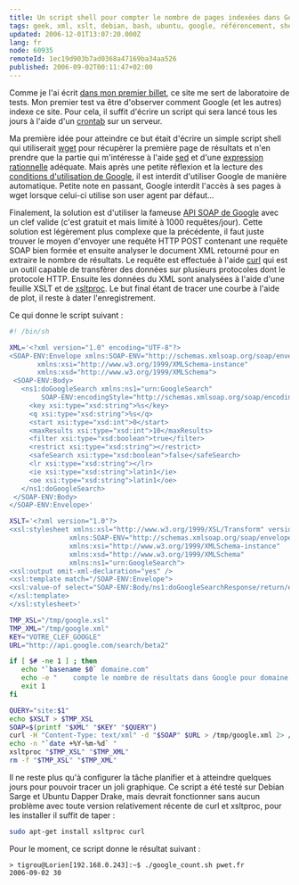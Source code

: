 ```yaml
---
title: Un script shell pour compter le nombre de pages indexées dans Google
tags: geek, xml, xslt, debian, bash, ubuntu, google, référencement, shell
updated: 2006-12-01T13:07:20.000Z
lang: fr
node: 60935
remoteId: 1ec19d903b7ad0368a47169ba34aa526
published: 2006-09-02T00:11:47+02:00
---
```

 
Comme je l'ai écrit [dans mon premier billet](/post/ouverture), ce site me sert de laboratoire de tests. Mon premier test va être d'observer comment Google (et les autres) indexe ce site. Pour cela, il suffit d'écrire un script qui sera lancé tous les jours à l'aide d'un [crontab](http://pwet.fr/man/linux/formats/crontab) sur un serveur.

 
Ma première idée pour atteindre ce but était d'écrire un simple script shell qui utiliserait [wget](http://pwet.fr/man/linux/commandes/wget) pour récupèrer la première page de résultats et n'en prendre que la partie qui m'intéresse à l'aide [sed](http://pwet.fr/man/linux/commandes/sed__1) et d'une [expression rationnelle](http://pwet.fr/man/linux/conventions/regex) adéquate. Mais après une petite réflexion et la lecture des [conditions d'utilisation de Google](http://www.google.fr/accounts/TOS), il est interdit d'utiliser Google de manière automatique. Petite note en passant, Google interdit l'accès à ses pages à wget lorsque celui-ci utilise son user agent par défaut...

 
Finalement, la solution est d'utiliser la fameuse [API SOAP de Google](http://www.google.com/apis/) avec un clef valide (c'est gratuit et mais limité à 1000 requêtes/jour). Cette solution est légèrement plus complexe que la précédente, il faut juste trouver le moyen d'envoyer une requête HTTP POST contenant une requête SOAP bien formée et ensuite analyser le document XML retourné pour en extraire le nombre de résultats. Le requête est effectuée à l'aide [curl](http://pwet.fr/man/linux/commandes/curl) qui est un outil capable de transfèrer des données sur plusieurs protocoles dont le protocole HTTP. Ensuite les données du XML sont analysées à l'aide d'une feuille XSLT et de [xsltproc](http://pwet.fr/man/linux/commandes/xsltproc). Le but final étant de tracer une courbe à l'aide de plot, il reste à dater l'enregistrement.

 
Ce qui donne le script suivant :

 ``` bash
#! /bin/sh

XML='<?xml version="1.0" encoding="UTF-8"?>
<SOAP-ENV:Envelope xmlns:SOAP-ENV="http://schemas.xmlsoap.org/soap/envelope/"
        xmlns:xsi="http://www.w3.org/1999/XMLSchema-instance"
        xmlns:xsd="http://www.w3.org/1999/XMLSchema">
  <SOAP-ENV:Body>
    <ns1:doGoogleSearch xmlns:ns1="urn:GoogleSearch" 
         SOAP-ENV:encodingStyle="http://schemas.xmlsoap.org/soap/encoding/">
      <key xsi:type="xsd:string">%s</key>
      <q xsi:type="xsd:string">%s</q>
      <start xsi:type="xsd:int">0</start>
      <maxResults xsi:type="xsd:int">10</maxResults>
      <filter xsi:type="xsd:boolean">true</filter>
      <restrict xsi:type="xsd:string"></restrict>
      <safeSearch xsi:type="xsd:boolean">false</safeSearch>
      <lr xsi:type="xsd:string"></lr>
      <ie xsi:type="xsd:string">latin1</ie>
      <oe xsi:type="xsd:string">latin1</oe>
    </ns1:doGoogleSearch>
  </SOAP-ENV:Body>
</SOAP-ENV:Envelope>'

XSLT='<?xml version="1.0"?>
<xsl:stylesheet xmlns:xsl="http://www.w3.org/1999/XSL/Transform" version="1.0"
                xmlns:SOAP-ENV="http://schemas.xmlsoap.org/soap/envelope/"
                xmlns:xsi="http://www.w3.org/1999/XMLSchema-instance"
                xmlns:xsd="http://www.w3.org/1999/XMLSchema"
                xmlns:ns1="urn:GoogleSearch">
<xsl:output omit-xml-declaration="yes" /> 
<xsl:template match="/SOAP-ENV:Envelope">
<xsl:value-of select="SOAP-ENV:Body/ns1:doGoogleSearchResponse/return/estimatedTotalResultsCount/text()" />
</xsl:template>
</xsl:stylesheet>'

TMP_XSL="/tmp/google.xsl"
TMP_XML="/tmp/google.xml"
KEY="VOTRE_CLEF_GOOGLE"
URL="http://api.google.com/search/beta2"

if [ $# -ne 1 ] ; then
    echo "`basename $0` domaine.com"
    echo -e "    compte le nombre de résultats dans Google pour domaine.com"
    exit 1
fi

QUERY="site:$1"
echo $XSLT > $TMP_XSL
SOAP=$(printf "$XML" "$KEY" "$QUERY")
curl -H "Content-Type: text/xml" -d "$SOAP" $URL > /tmp/google.xml 2> /dev/null
echo -n "`date +%Y-%m-%d` "
xsltproc "$TMP_XSL" "$TMP_XML"
rm -f "$TMP_XSL" "$TMP_XML"
```

 
Il ne reste plus qu'à configurer la tâche planifier et à atteindre quelques jours pour pouvoir tracer un joli graphique. Ce script a été testé sur Debian Sarge et Ubuntu Dapper Drake, mais devrait fonctionner sans aucun problème avec toute version relativement récente de curl et xsltproc, pour les installer il suffit de taper :

 ``` bash
sudo apt-get install xsltproc curl
```

 
Pour le moment, ce script donne le résultat suivant :

 ``` 
> tigrou@Lorien[192.168.0.243]:~$ ./google_count.sh pwet.fr
2006-09-02 30
```

